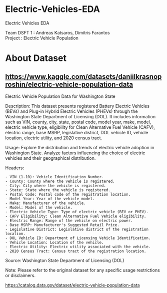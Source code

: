 # Electric-Vehicles-EDA
Electric Vehicles EDA

Team DSFT 1 : Andreas Katsaros, Dimitris Farantos <br>
Project : Electric Vehicle Population


# About Dataset

## https://www.kaggle.com/datasets/daniilkrasnoproshin/electric-vehicle-population-data

Electric Vehicle Population Data for Washington State

Description:
This dataset presents registered Battery Electric Vehicles (BEVs) and Plug-in Hybrid Electric Vehicles (PHEVs) through the Washington State Department of Licensing (DOL). It includes information such as VIN, county, city, state, postal code, model year, make, model, electric vehicle type, eligibility for Clean Alternative Fuel Vehicle (CAFV), electric range, base MSRP, legislative district, DOL vehicle ID, vehicle location, electric utility, and 2020 census tract.

Usage:
Explore the distribution and trends of electric vehicle adoption in Washington State. Analyze factors influencing the choice of electric vehicles and their geographical distribution.

Headers:

    - VIN (1-10): Vehicle Identification Number.
    - County: County where the vehicle is registered.
    - City: City where the vehicle is registered.
    - State: State where the vehicle is registered.
    - Postal Code: Postal code of the registration location.
    - Model Year: Year of the vehicle model.
    - Make: Manufacturer of the vehicle.
    - Model: Model of the vehicle.
    - Electric Vehicle Type: Type of electric vehicle (BEV or PHEV).
    - CAFV Eligibility: Clean Alternative Fuel Vehicle eligibility.
    - Electric Range: Range of the vehicle on electric power.
    - Base MSRP: Manufacturer's Suggested Retail Price.
    - Legislative District: Legislative district of the registration location.
    - DOL Vehicle ID: Department of Licensing Vehicle Identification.
    - Vehicle Location: Location of the vehicle.
    - Electric Utility: Electric utility associated with the vehicle.
    - 2020 Census Tract: Census tract of the registration location.

Source: Washington State Department of Licensing (DOL)

Note: Please refer to the original dataset for any specific usage restrictions or disclaimers.

https://catalog.data.gov/dataset/electric-vehicle-population-data